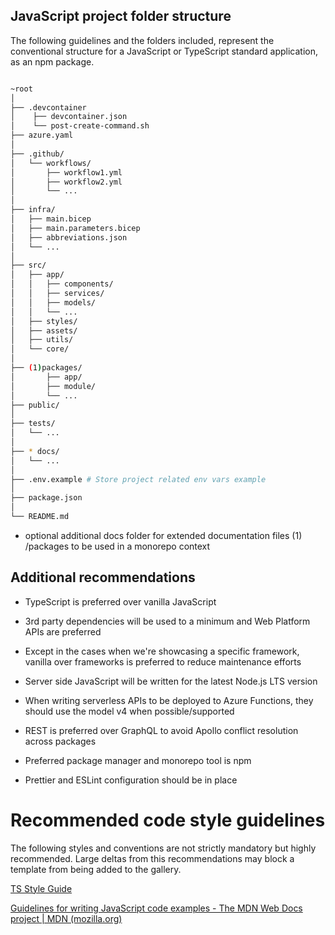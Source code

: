 ## JavaScript project folder structure

The following guidelines and the folders included, represent the conventional structure for a JavaScript or TypeScript standard application, as an npm package.

```bash

~root
│
├── .devcontainer
│    ├── devcontainer.json
│    └── post-create-command.sh              
├── azure.yaml                      
│
├── .github/
│   └── workflows/
│       ├── workflow1.yml           
│       ├── workflow2.yml           
│       └── ...                     
│
├── infra/
│   ├── main.bicep                  
│   ├── main.parameters.bicep       
│   ├── abbreviations.json          
│   └── ...                         
│
├── src/                            
│   ├── app/                        
│   │   ├── components/             
│   │   ├── services/               
│   │   ├── models/                 
│   │   └── ...
│   ├── styles/                     
│   ├── assets/                     
│   ├── utils/                      
│   └── core/
│   
├── (1)packages/
│       ├── app/ 
│       ├── module/
│       └── ...
├── public/                         
│
├── tests/                          
│   └── ...                         
│
├── * docs/                           
│   └── ...                         
│
├── .env.example # Store project related env vars example
│
├── package.json
│                    
└── README.md                       

```
* optional additional docs folder for extended documentation files
(1) /packages to be used in a monorepo context

## Additional recommendations

- TypeScript is preferred over vanilla JavaScript

- 3rd party dependencies will be used to a minimum and Web Platform APIs are preferred

- Except in the cases when we're showcasing a specific framework, vanilla over frameworks is preferred to reduce maintenance efforts

- Server side JavaScript will be written for the latest Node.js LTS version

- When writing serverless APIs to be deployed to Azure Functions, they should use the model v4 when possible/supported

- REST is preferred over GraphQL to avoid Apollo conflict resolution across packages

- Preferred package manager and monorepo tool is npm 

- Prettier and ESLint configuration should be in place 


# Recommended code style guidelines 

The following styles and conventions are not strictly mandatory but highly recommended. Large deltas from this recommendations may block a template from being added to the gallery.

[TS Style Guide](https://ts.dev/style/#identifiers)

[Guidelines for writing JavaScript code examples - The MDN Web Docs project | MDN (mozilla.org)](https://developer.mozilla.org/en-US/docs/MDN/Writing_guidelines/Writing_style_guide/Code_style_guide/JavaScript)
 